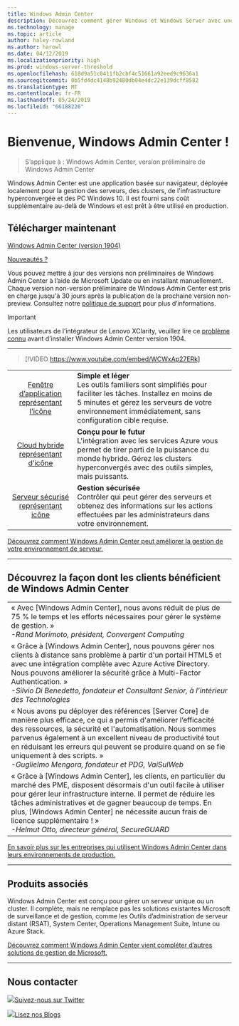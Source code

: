```yaml
---
title: Windows Admin Center
description: Découvrez comment gérer Windows et Windows Server avec une nouvelle application basée sur navigateur, Windows Admin Center (anciennement projet Honolulu)
ms.technology: manage
ms.topic: article
author: haley-rowland
ms.author: harowl
ms.date: 04/12/2019
ms.localizationpriority: high
ms.prod: windows-server-threshold
ms.openlocfilehash: 618d9a51c0411fb2cbf4c51661a92eed9c9636a1
ms.sourcegitcommit: 0b5fd4dc4148b92480db04e4dc22e139dcff8582
ms.translationtype: MT
ms.contentlocale: fr-FR
ms.lasthandoff: 05/24/2019
ms.locfileid: "66188226"
---
```

# <a name="hello-windows-admin-center"></a>Bienvenue, Windows Admin Center !

>S’applique à : Windows Admin Center, version préliminaire de Windows Admin Center

Windows Admin Center est une application basée sur navigateur, déployée localement pour la gestion des serveurs, des clusters, de l'infrastructure hyperconvergée et des PC Windows 10. Il est fourni sans coût supplémentaire au-delà de Windows et est prêt à être utilisé en production.

## <a name="download-now"></a>Télécharger maintenant

<!--**Windows Admin Center Preview** (version 1906)
[Which version is right for me?](faq.md#what-is-windows-admin-center-preview-which-version-is-right-for-me)

- [Windows Admin Center Preview 1906](https://www.microsoft.com/en-us/software-download/windowsinsiderpreviewserver) - Includes the latest feature updates.
-  -->
[Windows Admin Center (version 1904)](https://aka.ms/WACDownload) <!--Broadly validated & generally available.-->

[Nouveautés ?](../overview.md#release-history)

Vous pouvez mettre à jour des versions non préliminaires de Windows Admin Center à l’aide de Microsoft Update ou en installant manuellement. Chaque version non-version préliminaire de Windows Admin Center est pris en charge jusqu'à 30 jours après la publication de la prochaine version non-preview. Consultez notre [politique de support](../support/index.md) pour plus d’informations.

> [!IMPORTANT]
> Les utilisateurs de l’intégrateur de Lenovo XClarity, veuillez lire ce [problème connu](../support/known-issues.md) avant d’installer Windows Admin Center version 1904.

********************

>[!VIDEO https://www.youtube.com/embed/WCWxAp27ERk]


|   |   |
|:-:|:--|
| [Fenêtre d’application représentant l’icône](/media/simple-icon.png)| **Simple et léger** <br/> Les outils familiers sont simplifiés pour faciliter les tâches. Installez en moins de 5 minutes et gérez les serveurs de votre environnement immédiatement, sans configuration cible requise. |
| [Cloud hybride représentant d’icône](/media/future-icon.png)| **Conçu pour le futur** <br/> L'intégration avec les services Azure vous permet de tirer parti de la puissance du monde hybride. Gérez les clusters hyperconvergés avec des outils simples, mais puissants. |
| [Serveur sécurisé représentant icône](/media/secure-icon.png)| **Gestion sécurisée** <br/> Contrôler qui peut gérer des serveurs et obtenez des informations sur les actions effectuées par les administrateurs dans votre environnement. |

[Découvrez comment Windows Admin Center peut améliorer la gestion de votre environnement de serveur.](../overview.md)

********************

## <a name="see-how-customers-are-benefitting-from-windows-admin-center"></a>Découvrez la façon dont les clients bénéficient de Windows Admin Center

|  |
|--|
| « Avec [Windows Admin Center], nous avons réduit de plus de 75 % le temps et les efforts nécessaires pour gérer le système de gestion. »<br> *-Rand Morimoto, président, Convergent Computing* |
| « Grâce à [Windows Admin Center], nous pouvons gérer nos clients à distance sans problème à partir d'un portail HTML5 et avec une intégration complète avec Azure Active Directory. Nous pouvons améliorer la sécurité grâce à Multi-Factor Authentication. »<br/> *-Silvio Di Benedetto, fondateur et Consultant Senior, à l’intérieur des Technologies* |
| « Nous avons pu déployer des références [Server Core] de manière plus efficace, ce qui a permis d'améliorer l’efficacité des ressources, la sécurité et l'automatisation. Nous sommes parvenus également à un excellent niveau de productivité tout en réduisant les erreurs qui peuvent se produire quand on se fie uniquement à des scripts. » <br/> *-Guglielmo Mengora, fondateur et PDG, VaiSulWeb* |
| « Grâce à [Windows Admin Center], les clients, en particulier du marché des PME, disposent désormais d'un outil facile à utiliser pour gérer leur infrastructure interne. Il permet de réduire les tâches administratives et de gagner beaucoup de temps. En plus, [Windows Admin Center] ne nécessite aucun frais de licence supplémentaire ! » <br/> *-Helmut Otto, directeur général, SecureGUARD* |

[En savoir plus sur les entreprises qui utilisent Windows Admin Center dans leurs environnements de production.](case-studies.md)

********************

## <a name="related-products"></a>Produits associés

Windows Admin Center est conçu pour gérer un serveur unique ou un cluster. Il complète, mais ne remplace pas les solutions existantes Microsoft de surveillance et de gestion, comme les Outils d’administration de serveur distant (RSAT), System Center, Operations Management Suite, Intune ou Azure Stack. 

[Découvrez comment Windows Admin Center vient compléter d’autres solutions de gestion de Microsoft.](related-management.md)

********************

## <a name="connect-with-us"></a>Nous contacter

![ ](//img-prod-cms-rt-microsoft-com.akamaized.net/cms/api/am/imageFileData/REOolR)[Suivez-nous sur Twitter](https://twitter.com/servermgmt)

![ ](//img-prod-cms-rt-microsoft-com.akamaized.net/cms/api/am/imageFileData/REOtyw)[Lisez nos Blogs](https://blogs.technet.microsoft.com/servermanagement/)